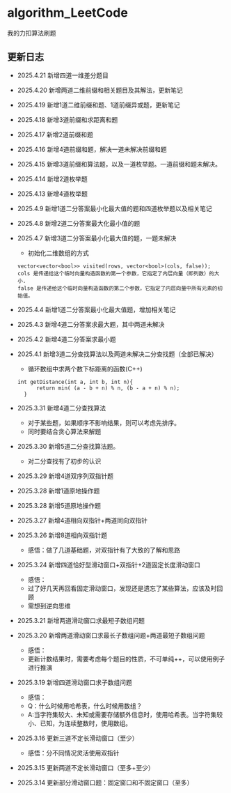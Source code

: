 # algorithm_LeetCode
我的力扣算法刷题

## 更新日志
* 2025.4.21 新增四道一维差分题目
* 2025.4.20 新增两道二维前缀和相关题目及其解法，更新笔记
* 2025.4.19 新增1道二维前缀和题、1道前缀异或题，更新笔记
* 2025.4.18 新增3道前缀和求距离和题
* 2025.4.17 新增2道前缀和题
* 2025.4.16 新增4道前缀和题，解决一道未解决前缀和题
* 2025.4.15 新增3道前缀和算法题，以及一道枚举题。一道前缀和题未解决。
* 2025.4.14 新增2道枚举题
* 2025.4.13 新增4道枚举题
* 2025.4.9 新增1道二分答案最小化最大值的题和四道枚举题以及相关笔记
* 2025.4.8 新增2道二分答案最大化最小值的题
* 2025.4.7 新增3道二分答案最小化最大值的题，一题未解决
  * 初始化二维数组的方式
  ```
  vector<vector<bool>> visited(rows, vector<bool>(cols, false));
  cols 是传递给这个临时向量构造函数的第一个参数，它指定了内层向量（即列数）的大小.  
  false 是传递给这个临时向量构造函数的第二个参数，它指定了内层向量中所有元素的初始值。
  ```
* 2025.4.4 新增1道二分答案最小化最大值题，增加相关笔记
* 2025.4.3 新增4道二分答案求最大题，其中两道未解决
* 2025.4.2 新增4道二分答案求最小题
* 2025.4.1 新增3道二分查找算法以及两道未解决二分查找题（全部已解决）
  * 循环数组中求两个数下标距离的函数(C++)
  ```
  int getDistance(int a, int b, int n){
        return min( (a - b + n) % n, (b - a + n) % n);
    }
  ```
  
  
* 2025.3.31 新增4道二分查找算法
  * 对于某些题，如果顺序不影响结果，则可以考虑先排序。
  * 同时要结合贪心算法来解题
* 2025.3.30 新增5道二分查找算法题。
  * 对二分查找有了初步的认识
* 2025.3.29 新增4道双序列双指针题
* 2025.3.28 新增1道原地操作题
* 2025.3.28 新增5道原地操作题
* 2025.3.27 新增4道相向双指针+两道同向双指针
* 2025.3.26 新增8道相向双指针题
    * 感悟：做了几道基础题，对双指针有了大致的了解和思路
* 2025.3.24 新增四道恰好型滑动窗口+双指针+2道固定长度滑动窗口
    * 感悟：
    * 过了好几天再回看固定滑动窗口，发现还是遗忘了某些算法，应该及时回顾
    * 需想到逆向思维
* 2025.3.21 新增两道滑动窗口求最短子数组问题
* 2025.3.20 新增两道滑动窗口求最长子数组问题+两道最短子数组问题
    * 感悟：
    * 更新计数结果时，需要考虑每个题目的性质，不可单纯++，可以使用例子进行推演
* 2025.3.19 新增四道滑动窗口求子数组问题
    * 感悟：
    * Q：什么时候用哈希表，什么时候用数组？
    * A:当字符集较大、未知或需要存储额外信息时，使用哈希表。当字符集较小、已知，为连续整数时，使用数组。
* 2025.3.16 更新三道不定长滑动窗口（至少）
    * 感悟：分不同情况灵活使用双指针
* 2025.3.15 更新两道不定长滑动窗口（至多+至少）
* 2025.3.14 更新部分滑动窗口题：固定窗口和不固定窗口（至多）
  
